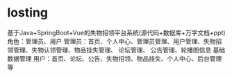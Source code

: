 # losting
基于Java+SpringBoot+Vue的失物招领平台系统(源代码+数据库+万字文档+ppt)角色：管理员、用户 管理员：首页、个人中心、管理员管理、用户管理、失物招领管理、失物认领管理、物品挂失管理、 论坛管理、 公告管理、轮播图信息 基础数据管理  用户：首页、论坛、公告、失物招领、物品挂失、个人中心、后台管理等
